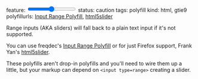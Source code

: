 feature: <input type=range>
status: caution
tags: polyfill
kind: html, gtie9
polyfillurls: [Input Range Polyfill](http://www.frequency-decoder.com/2010/11/18/unobtrusive-slider-control-html5-input-range-polyfill/), [html5slider](https://github.com/fryn/html5slider)

Range inputs (AKA sliders) will fall back to a plain text input if it's not supported. 

You can use freqdec's [Input Range Polyfill](http://www.frequency-decoder.com/2010/11/18/unobtrusive-slider-control-html5-input-range-polyfill/) or for just Firefox support, Frank Yan's [html5slider](https://github.com/fryn/html5slider).

These polyfills aren't drop-in polyfills and you'll need to wire them up a little, but your markup can depend on `<input type=range>` creating a slider.